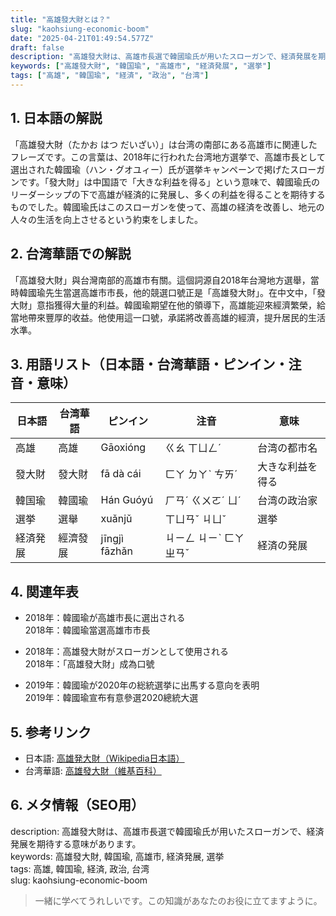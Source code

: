 ```yaml
---
title: "高雄發大財とは？"
slug: "kaohsiung-economic-boom"
date: "2025-04-21T01:49:54.577Z"
draft: false
description: "高雄發大財は、高雄市長選で韓國瑜氏が用いたスローガンで、経済発展を期待する意味があります。"
keywords: ["高雄發大財", "韓国瑜", "高雄市", "経済発展", "選挙"]
tags: ["高雄", "韓国瑜", "経済", "政治", "台湾"]
---
```


## 1. 日本語の解説  
「高雄發大財（たかお はつ だいざい）」は台湾の南部にある高雄市に関連したフレーズです。この言葉は、2018年に行われた台湾地方選挙で、高雄市長として選出された韓國瑜（ハン・グオユィー）氏が選挙キャンペーンで掲げたスローガンです。「發大財」は中国語で「大きな利益を得る」という意味で、韓國瑜氏のリーダーシップの下で高雄が経済的に発展し、多くの利益を得ることを期待するものでした。韓國瑜氏はこのスローガンを使って、高雄の経済を改善し、地元の人々の生活を向上させるという約束をしました。

## 2. 台湾華語での解説  
「高雄發大財」與台灣南部的高雄市有關。這個詞源自2018年台灣地方選舉，當時韓國瑜先生當選高雄市市長，他的競選口號正是「高雄發大財」。在中文中，「發大財」意指獲得大量的利益。韓國瑜期望在他的領導下，高雄能迎來經濟繁榮，給當地帶來豐厚的收益。他使用這一口號，承諾將改善高雄的經濟，提升居民的生活水準。

## 3. 用語リスト（日本語・台湾華語・ピンイン・注音・意味）  

| 日本語       | 台湾華語      | ピンイン       | 注音       | 意味                         |
|--------------|---------------|----------------|------------|------------------------------|
| 高雄         | 高雄          | Gāoxióng       | ㄍㄠ ㄒㄩㄥˊ | 台湾の都市名                 |
| 發大財       | 發大財        | fā dà cái      | ㄈㄚ ㄉㄚˋ ㄘㄞˊ | 大きな利益を得る             |
| 韓国瑜       | 韓國瑜        | Hán Guóyú      | ㄏㄢˊ ㄍㄨㄛˊ ㄩˊ | 台湾の政治家                 |
| 選挙         | 選舉          | xuǎnjǔ         | ㄒㄩㄢˇ ㄐㄩˇ | 選挙                           |
| 経済発展     | 經濟發展      | jīngjì fāzhǎn  | ㄐㄧㄥ ㄐㄧˋ ㄈㄚ ㄓㄢˇ | 経済の発展                  |

## 4. 関連年表  

- 2018年：韓國瑜が高雄市長に選出される  
  2018年：韓國瑜當選高雄市市長  

- 2018年：高雄發大財がスローガンとして使用される  
  2018年：「高雄發大財」成為口號  

- 2019年：韓國瑜が2020年の総統選挙に出馬する意向を表明  
  2019年：韓國瑜宣布有意參選2020總統大選  

## 5. 参考リンク  

- 日本語: [高雄発大財（Wikipedia日本語）](https://ja.wikipedia.org/wiki/%E9%AB%98%E9%9B%84%E7%99%BC%E5%A4%A7%E8%B2%A1)
- 台湾華語: [高雄發大財（維基百科）](https://zh.wikipedia.org/wiki/%E9%AB%98%E9%9B%84%E7%99%BC%E5%A4%A7%E8%B2%A1)

## 6. メタ情報（SEO用）  
description: 高雄發大財は、高雄市長選で韓國瑜氏が用いたスローガンで、経済発展を期待する意味があります。  
keywords: 高雄發大財, 韓国瑜, 高雄市, 経済発展, 選挙  
tags: 高雄, 韓国瑜, 経済, 政治, 台湾  
slug: kaohsiung-economic-boom  

> 一緒に学べてうれしいです。この知識があなたのお役に立てますように。